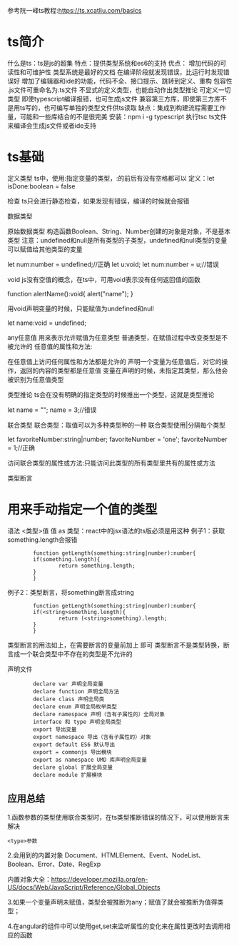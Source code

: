 参考阮一峰ts教程:https://ts.xcatliu.com/basics

# ts简介
什么是ts：ts是js的超集
特点：提供类型系统和es6的支持
优点：
增加代码的可读性和可维护性
类型系统是最好的文档
在编译阶段就发现错误，比运行时发现错误好
增加了编辑器和ide的功能，代码不全、接口提示、跳转到定义、重构
包容性
.js文件可重命名为.ts文件
不显式的定义类型，也能自动作出类型推论
可定义一切类型
即使typescript编译报错，也可生成js文件
兼容第三方库，即使第三方库不是用ts写的，也可编写单独的类型文件供ts读取
缺点：集成到构建流程需要工作量，可能和一些库结合的不是很完美
安装：npm i -g typescript 执行tsc ts文件来编译会生成js文件或者ide支持
# ts基础
定义类型
ts中，使用:指定变量的类型，:的前后有没有空格都可以
定义：let isDone:boolean = false

检查
ts只会进行静态检查，如果发现有错误，编译的时候就会报错

数据类型

原始数据类型
构造函数Boolean、String、Number创建的对象是对象，不是基本类型
注意：undefined和null是所有类型的子类型，undefined和null类型的变量可以赋值给其他类型的变量

let num:number = undefined;//正确
let u:void;
let num:number  = u;//错误

void
js没有空值的概念，在ts中，可用void表示没有任何返回值的函数

function alertName():void{
  alert("name");
}

用void声明变量的时候，只能赋值为undefined和null

let name:void = undefined;

any任意值
用来表示允许赋值为任意类型
普通类型，在赋值过程中改变类型是不被允许的
任意值的属性和方法:

在任意值上访问任何属性和方法都是允许的
声明一个变量为任意值后，对它的操作，返回的内容的类型都是任意值
变量在声明的时候，未指定其类型，那么他会被识别为任意值类型

类型推论
ts会在没有明确的指定类型的时候推出一个类型，这就是类型推论

let name = "";
name = 3;//错误

联合类型
联合类型：取值可以为多种类型种的一种
联合类型使用|分隔每个类型

let favoriteNumber:string|number;
favoriteNumber = 'one';
favoriteNumber = 1;//正确

访问联合类型的属性或方法:只能访问此类型的所有类型里共有的属性或方法

类型断言

#  用来手动指定一个值的类型
语法
<类型>值
值 as 类型：react中的jsx语法的ts版必须是用这种
例子1：获取something.length会报错
```
        function getLength(something:string|number):number{
        if(something.length){
                return something.length;
        }
        }
```

例子2：类型断言，将something断言成string

```
        function getLength(something:string|number):number{
        if(<string>something.length){
                return (<string>something).length;
        }
        }
```

类型断言的用法如上，在需要断言的变量前加上 即可
类型断言不是类型转换，断言成一个联合类型中不存在的类型是不允许的

声明文件
```
        declare var 声明全局变量
        declare function 声明全局方法
        declare class 声明全局类
        declare enum 声明全局枚举类型
        declare namespace 声明（含有子属性的）全局对象
        interface 和 type 声明全局类型
        export 导出变量
        export namespace 导出（含有子属性的）对象
        export default ES6 默认导出
        export = commonjs 导出模块
        export as namespace UMD 库声明全局变量
        declare global 扩展全局变量
        declare module 扩展模块
```

## 应用总结
 1.函数参数的类型使用联合类型时，在ts类型推断错误的情况下，可以使用断言来解决 
 ```
 <type>参数
 ```
 2.会用到的内置对象
 Document、HTMLElement、Event、NodeList、Boolean、Error、Date、RegExp
 
 内置对象大全：https://developer.mozilla.org/en-US/docs/Web/JavaScript/Reference/Global_Objects
 
 3.如果一个变量声明未赋值，类型会被推断为any；赋值了就会被推断为值得类型；
 
 4.在angular的组件中可以使用get,set来监听属性的变化来在属性更改时去调用相应的函数
 

